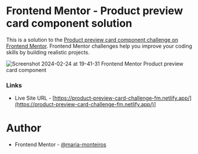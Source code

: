 # Frontend Mentor - Product preview card component solution

This is a solution to the [Product preview card component challenge on Frontend Mentor](https://www.frontendmentor.io/challenges/product-preview-card-component-GO7UmttRfa). 
Frontend Mentor challenges help you improve your coding skills by building realistic projects. 

![Screenshot 2024-02-24 at 19-41-31 Frontend Mentor Product preview card component](https://github.com/maria-monteiros/Product-Preview-Card-Component/assets/104790525/d1bc0b32-2161-4829-9ace-1b7c058a12fc)


### Links

- Live Site URL - [https://product-preview-card-challenge-fm.netlify.app/](https://product-preview-card-challenge-fm.netlify.app/)]

# Author 

- Frontend Mentor - [@maria-monteiros](https://www.frontendmentor.io/profile/maria-monteiros)

